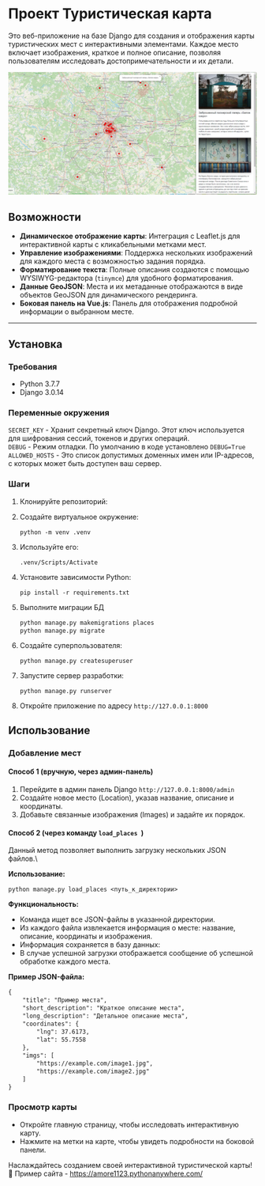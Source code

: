 # Проект Туристическая карта

Это веб-приложение на базе Django для создания и отображения карты туристических мест с интерактивными элементами. Каждое место включает изображения, краткое и полное описание, позволяя пользователям исследовать достопримечательности и их детали.

![](assets/preview.png)

## Возможности

- **Динамическое отображение карты**: Интеграция с Leaflet.js для интерактивной карты с кликабельными метками мест.
- **Управление изображениями**: Поддержка нескольких изображений для каждого места с возможностью задания порядка.
- **Форматирование текста**: Полные описания создаются с помощью WYSIWYG-редактора (`tinymce`) для удобного форматирования.
- **Данные GeoJSON**: Места и их метаданные отображаются в виде объектов GeoJSON для динамического рендеринга.
- **Боковая панель на Vue.js**: Панель для отображения подробной информации о выбранном месте.

---

## Установка

### Требования
- Python 3.7.7
- Django 3.0.14

### Переменные окружения
```SECRET_KEY``` - Хранит секретный ключ Django. Этот ключ используется для шифрования сессий, токенов и других операций. \
```DEBUG``` - Режим отладки. По умолчанию в коде установлено ```DEBUG=True``` \
```ALLOWED_HOSTS``` - Это список допустимых доменных имен или IP-адресов, с которых может быть доступен ваш сервер.
### Шаги

1. Клонируйте репозиторий:

2. Создайте виртуальное окружение:
   ```
   python -m venv .venv

3. Используйте его:
   ```
   .venv/Scripts/Activate
   
4. Установите зависимости Python:
    ```
    pip install -r requirements.txt

5. Выполните миграции БД
   ```
   python manage.py makemigrations places
   python manage.py migrate

6. Создайте суперпользователя:
    ```
   python manage.py createsuperuser

7. Запустите сервер разработки:
    ```
   python manage.py runserver

8. Откройте приложение по адресу ```http://127.0.0.1:8000```

## Использование

### Добавление мест

#### Способ 1 (вручную, через админ-панель)
1. Перейдите в админ панель Django ```http://127.0.0.1:8000/admin```
2. Создайте новое место (Location), указав название, описание и координаты.
3. Добавьте связанные изображения (Images) и задайте их порядок.

#### Способ 2 (через команду ```load_places ```)
Данный метод позволяет выполнить загрузку нескольких JSON файлов.\

**Использование:**
   ```
   python manage.py load_places <путь_к_директории>
   ```
**Функциональность:**
- Команда ищет все JSON-файлы в указанной директории.
- Из каждого файла извлекается информация о месте: название, описание, координаты и изображения.
- Информация сохраняется в базу данных:
- В случае успешной загрузки отображается сообщение об успешной обработке каждого места.

**Пример JSON-файла:**

```
{
    "title": "Пример места",
    "short_description": "Краткое описание места",
    "long_description": "Детальное описание места",
    "coordinates": {
        "lng": 37.6173,
        "lat": 55.7558
    },
    "imgs": [
        "https://example.com/image1.jpg",
        "https://example.com/image2.jpg"
    ]
}

```

### Просмотр карты
- Откройте главную страницу, чтобы исследовать интерактивную карту.
- Нажмите на метки на карте, чтобы увидеть подробности на боковой панели.


Наслаждайтесь созданием своей интерактивной туристической карты! 🎉
Пример сайта - https://amore1123.pythonanywhere.com/
